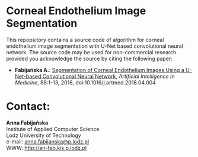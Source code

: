# Corneal Endothelium Image Segmentation

This repopsitory contains a source code of algorithm for corneal endothelium image segmentation with U-Net based convolutional neural network. The source code may be used for non-commercial research provided you acknowledge the source by citing the following paper:

<ul>
<li> <b>Fabijańska A.</b>: <u>Segmentation of Corneal Endothelium Images Using a U-Net-based Convolutional Neural Network</u>, <i>Artificial Intelligence In Medicine</i>, 88:1-13, 2018, doi:10.1016/j.artmed.2018.04.004
</ul>


# Contact:

<b>Anna Fabijańska</b> <br>
Institute of Applied Computer Science <br>
Lodz University of Technology <br>
e-mail: anna.fabijanska@p.lodz.pl <br>
WWW: http://an-fab.kis.p.lodz.pl
